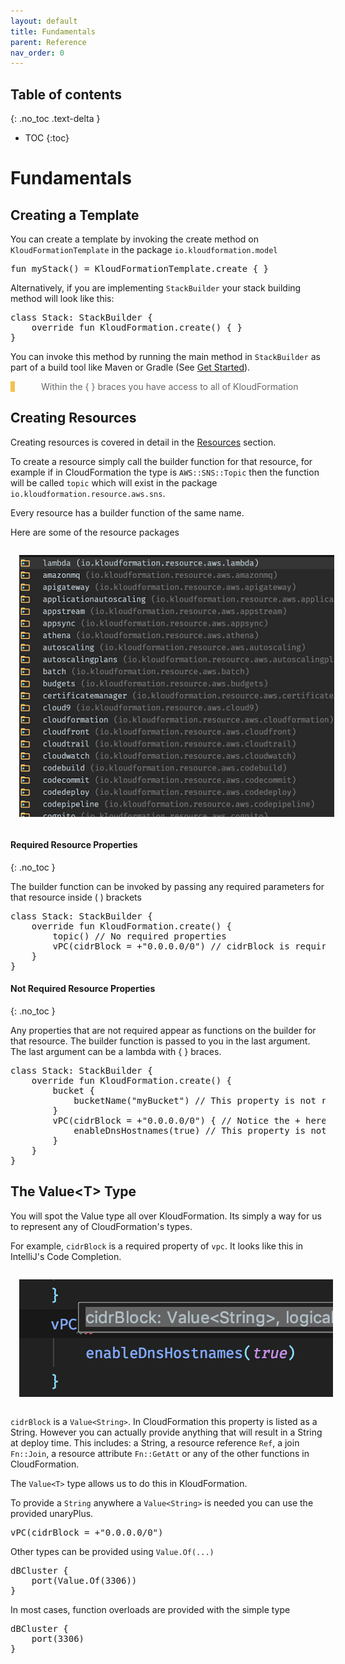 ```yaml
---
layout: default
title: Fundamentals
parent: Reference
nav_order: 0
---
```

<script src="https://unpkg.com/kotlin-playground@1" data-selector=".kotlin"></script>
<style>
blockquote{
    color: #666;
    margin: 0;
    padding-left: 3em;
    border-left: 0.5em #f2c152 solid;
}
</style>

## Table of contents
{: .no_toc .text-delta }

* TOC
{:toc}

# Fundamentals


## Creating a Template

You can create a template by invoking the create method on `KloudFormationTemplate` in the package `io.kloudformation.model`

<pre class="kotlin" data-highlight-only>
fun myStack() = KloudFormationTemplate.create { }
</pre>

Alternatively, if you are implementing `StackBuilder` your stack building method will look like this:

<pre class="kotlin" data-highlight-only>
class Stack: StackBuilder {
    override fun KloudFormation.create() { }
}
</pre>

You can invoke this method by running the main method in `StackBuilder` as part of a build tool like Maven or Gradle (See [Get Started](../get-started/get-started.html#get-started)).

> Within the { } braces you have access to all of KloudFormation

## Creating Resources

Creating resources is covered in detail in the [Resources](../resources.html) section.

To create a resource simply call the builder function for that resource, for example if in CloudFormation the type is `AWS::SNS::Topic` then the function will be called `topic` which will exist in the package `io.kloudformation.resource.aws.sns`.

Every resource has a builder function of the same name.

Here are some of the resource packages

<img style="margin: 1em;" src="resources.png"/>

#### Required Resource Properties
{: .no_toc }

The builder function can be invoked by passing any required parameters for that resource inside ( ) brackets

<pre class="kotlin" data-highlight-only>
class Stack: StackBuilder {
    override fun KloudFormation.create() {
        topic() // No required properties
        vPC(cidrBlock = +"0.0.0.0/0") // cidrBlock is required
    }
}
</pre>


#### Not Required Resource Properties
{: .no_toc }

Any properties that are not required appear as functions on the builder for that resource. The builder function is passed to you in the last argument. The last argument can be a lambda with { } braces.

<pre class="kotlin" data-highlight-only>
class Stack: StackBuilder {
    override fun KloudFormation.create() {
        bucket {
            bucketName("myBucket") // This property is not required
        }
        vPC(cidrBlock = +"0.0.0.0/0") { // Notice the + here, See the section below on Value&lt;T&gt;
            enableDnsHostnames(true) // This property is not required
        }
    }
}
</pre>

## The Value&lt;T&gt; Type

You will spot the Value type all over KloudFormation. Its simply a way for us to represent any of CloudFormation's types.

For example, `cidrBlock` is a required property of `vpc`. It looks like this in IntelliJ's Code Completion.

<img style="margin: 1em;" src="value.png"/>

`cidrBlock` is a `Value<String>`. In CloudFormation this property is listed as a String. However you can actually provide anything that will result in a String at deploy time. This includes: a String, a resource reference `Ref`, a join `Fn::Join`, a resource attribute `Fn::GetAtt` or any of the other functions in CloudFormation.

The `Value<T>` type allows us to do this in KloudFormation.

To provide a `String` anywhere a `Value<String>` is needed you can use the provided unaryPlus.

<pre class="kotlin" data-highlight-only>
vPC(cidrBlock = +"0.0.0.0/0")
</pre>

Other types can be provided using `Value.Of(...)`

<pre class="kotlin" data-highlight-only>
dBCluster { 
    port(Value.Of(3306))
}
</pre>

In most cases, function overloads are provided with the simple type

<pre class="kotlin" data-highlight-only>
dBCluster { 
    port(3306)
}
</pre>